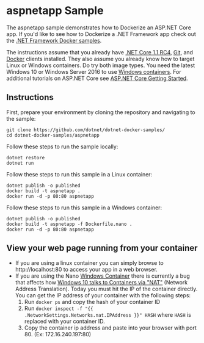 # aspnetapp Sample

The aspnetapp sample demonstrates how to Dockerize an ASP.NET Core app. If you'd like to see how to Dockerize a .NET Framework app check out the [.NET Framework Docker samples](https://github.com/Microsoft/dotnet-framework-docker-samples).

The instructions assume that you already have [.NET Core 1.1 RC4](https://github.com/dotnet/core/blob/master/release-notes/rc4-download.md), [Git](https://git-scm.com/downloads), and [Docker](https://www.docker.com/products/docker) clients installed. They also assume you already know how to target Linux or Windows containers. Do try both image types. You need the latest Windows 10 or Windows Server 2016 to use [Windows containers](http://aka.ms/windowscontainers). For additional tutorials on ASP.NET Core see [ASP.NET Core Getting Started](https://www.asp.net/get-started).

Instructions
------------

First, prepare your environment by cloning the repository and navigating to the sample:

```console
git clone https://github.com/dotnet/dotnet-docker-samples/
cd dotnet-docker-samples/aspnetapp
```

Follow these steps to run the sample locally:

```console
dotnet restore
dotnet run
```

Follow these steps to run this sample in a Linux container:

```console
dotnet publish -o published
docker build -t aspnetapp .
docker run -d -p 80:80 aspnetapp
```

Follow these steps to run this sample in a  Windows container:

```console
dotnet publish -o published
docker build -t aspnetapp -f Dockerfile.nano .
docker run -d -p 80:80 aspnetapp
```

## View your web page running from your container
* If you are using a linux container you can simply browse to http://localhost:80 to access your app in a web browser.
* If you are using the Nano [Windows Container](https://docs.docker.com/docker-for-windows/) there is currently a bug that affects how [Windows 10 talks to Containers via "NAT"](https://github.com/Microsoft/Virtualization-Documentation/issues/181#issuecomment-252671828) (Network Address Translation). Today you must hit the IP of the container directly. You can get the IP address of your container with the following steps:
  1. Run `docker ps` and copy the hash of your container ID
  3. Run `docker inspect -f "{{ .NetworkSettings.Networks.nat.IPAddress }}" HASH` where `HASH` is replaced with your container ID.
  4. Copy the container ip address and paste into your browser with port 80. (Ex: 172.16.240.197:80)